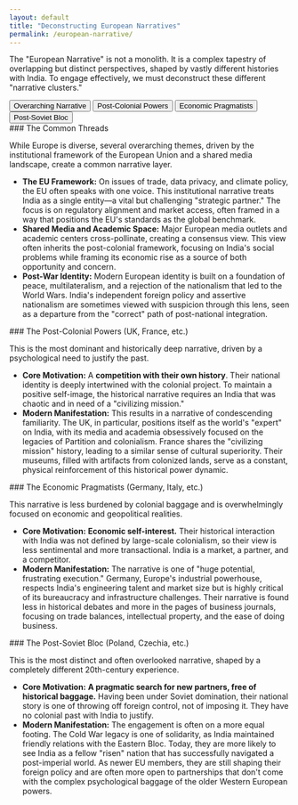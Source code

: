 ```yaml
---
layout: default
title: "Deconstructing European Narratives"
permalink: /european-narrative/
---
```


The "European Narrative" is not a monolith. It is a complex tapestry of overlapping but distinct perspectives, shaped by vastly different histories with India. To engage effectively, we must deconstruct these different "narrative clusters."

<div class="tab-container">
  <div class="tab-buttons">
    <button class="tab-button active" onclick="openTab(event, 'overarching')">Overarching Narrative</button>
    <button class="tab-button" onclick="openTab(event, 'post-colonial')">Post-Colonial Powers</button>
    <button class="tab-button" onclick="openTab(event, 'pragmatists')">Economic Pragmatists</button>
    <button class="tab-button" onclick="openTab(event, 'post-soviet')">Post-Soviet Bloc</button>
  </div>

  <div id="overarching" class="tab-content" style="display:block;" markdown="1">
### The Common Threads

While Europe is diverse, several overarching themes, driven by the institutional framework of the European Union and a shared media landscape, create a common narrative layer.

*   **The EU Framework:** On issues of trade, data privacy, and climate policy, the EU often speaks with one voice. This institutional narrative treats India as a single entity—a vital but challenging "strategic partner." The focus is on regulatory alignment and market access, often framed in a way that positions the EU's standards as the global benchmark.
*   **Shared Media and Academic Space:** Major European media outlets and academic centers cross-pollinate, creating a consensus view. This view often inherits the post-colonial framework, focusing on India's social problems while framing its economic rise as a source of both opportunity and concern.
*   **Post-War Identity:** Modern European identity is built on a foundation of peace, multilateralism, and a rejection of the nationalism that led to the World Wars. India's independent foreign policy and assertive nationalism are sometimes viewed with suspicion through this lens, seen as a departure from the "correct" path of post-national integration.
  </div>

  <div id="post-colonial" class="tab-content" markdown="1">
### The Post-Colonial Powers (UK, France, etc.)

This is the most dominant and historically deep narrative, driven by a psychological need to justify the past.

*   **Core Motivation:** A **competition with their own history**. Their national identity is deeply intertwined with the colonial project. To maintain a positive self-image, the historical narrative requires an India that was chaotic and in need of a "civilizing mission."
*   **Modern Manifestation:** This results in a narrative of condescending familiarity. The UK, in particular, positions itself as the world's "expert" on India, with its media and academia obsessively focused on the legacies of Partition and colonialism. France shares the "civilizing mission" history, leading to a similar sense of cultural superiority. Their museums, filled with artifacts from colonized lands, serve as a constant, physical reinforcement of this historical power dynamic.
  </div>

  <div id="pragmatists" class="tab-content" markdown="1">
### The Economic Pragmatists (Germany, Italy, etc.)

This narrative is less burdened by colonial baggage and is overwhelmingly focused on economic and geopolitical realities.

*   **Core Motivation:** **Economic self-interest.** Their historical interaction with India was not defined by large-scale colonialism, so their view is less sentimental and more transactional. India is a market, a partner, and a competitor.
*   **Modern Manifestation:** The narrative is one of "huge potential, frustrating execution." Germany, Europe's industrial powerhouse, respects India's engineering talent and market size but is highly critical of its bureaucracy and infrastructure challenges. Their narrative is found less in historical debates and more in the pages of business journals, focusing on trade balances, intellectual property, and the ease of doing business.
  </div>

  <div id="post-soviet" class="tab-content" markdown="1">
### The Post-Soviet Bloc (Poland, Czechia, etc.)

This is the most distinct and often overlooked narrative, shaped by a completely different 20th-century experience.

*   **Core Motivation:** **A pragmatic search for new partners, free of historical baggage.** Having been under Soviet domination, their national story is one of throwing off foreign control, not of imposing it. They have no colonial past with India to justify.
*   **Modern Manifestation:** The engagement is often on a more equal footing. The Cold War legacy is one of solidarity, as India maintained friendly relations with the Eastern Bloc. Today, they are more likely to see India as a fellow "risen" nation that has successfully navigated a post-imperial world. As newer EU members, they are still shaping their foreign policy and are often more open to partnerships that don't come with the complex psychological baggage of the older Western European powers.
  </div>
</div>

<script>
function openTab(evt, tabName) {
  var i, tabcontent, tabbuttons;
  tabcontent = document.getElementsByClassName("tab-content");
  for (i = 0; i < tabcontent.length; i++) {
    tabcontent[i].style.display = "none";
  }
  tabbuttons = document.getElementsByClassName("tab-button");
  for (i = 0; i < tabbuttons.length; i++) {
    tabbuttons[i].className = tabbuttons[i].className.replace(" active", "");
  }
  document.getElementById(tabName).style.display = "block";
  evt.currentTarget.className += " active";
}
</script>
